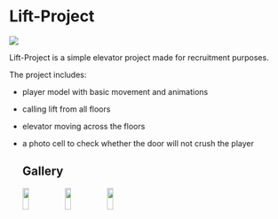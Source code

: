 <div dir="auto">
<h1>Lift-Project</h1>
<div>
  
<img src="https://i.postimg.cc/Pqtf73c0/Lift.png" ></img> 
 
Lift-Project is a simple elevator project made for recruitment purposes.

The project includes:
- player model with basic movement and animations
- calling lift from all floors
- elevator moving across the floors
- a photo cell to check whether the door will not crush the player

  <h2>Gallery</h2>
  <div dir="auto">
  <img src="https://i.postimg.cc/BnkftvNC/Lift-Out-Side.png" width="15%" height="10%"></img> 
  <img src="https://i.postimg.cc/J4RRHDxM/Fight.png" width="15%" height="10%"></img>  
  <img src="https://i.postimg.cc/52vnqNbg/Flors.png" width="15%" height="10%"></img>  
  </div>
